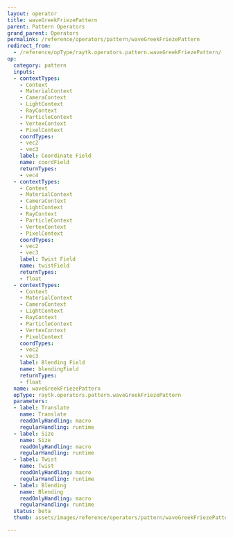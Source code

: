 ```yaml
---
layout: operator
title: waveGreekFriezePattern
parent: Pattern Operators
grand_parent: Operators
permalink: /reference/operators/pattern/waveGreekFriezePattern
redirect_from:
  - /reference/opType/raytk.operators.pattern.waveGreekFriezePattern/
op:
  category: pattern
  inputs:
  - contextTypes:
    - Context
    - MaterialContext
    - CameraContext
    - LightContext
    - RayContext
    - ParticleContext
    - VertexContext
    - PixelContext
    coordTypes:
    - vec2
    - vec3
    label: Coordinate Field
    name: coordField
    returnTypes:
    - vec4
  - contextTypes:
    - Context
    - MaterialContext
    - CameraContext
    - LightContext
    - RayContext
    - ParticleContext
    - VertexContext
    - PixelContext
    coordTypes:
    - vec2
    - vec3
    label: Twist Field
    name: twistField
    returnTypes:
    - float
  - contextTypes:
    - Context
    - MaterialContext
    - CameraContext
    - LightContext
    - RayContext
    - ParticleContext
    - VertexContext
    - PixelContext
    coordTypes:
    - vec2
    - vec3
    label: Blending Field
    name: blendingField
    returnTypes:
    - float
  name: waveGreekFriezePattern
  opType: raytk.operators.pattern.waveGreekFriezePattern
  parameters:
  - label: Translate
    name: Translate
    readOnlyHandling: macro
    regularHandling: runtime
  - label: Size
    name: Size
    readOnlyHandling: macro
    regularHandling: runtime
  - label: Twist
    name: Twist
    readOnlyHandling: macro
    regularHandling: runtime
  - label: Blending
    name: Blending
    readOnlyHandling: macro
    regularHandling: runtime
  status: beta
  thumb: assets/images/reference/operators/pattern/waveGreekFriezePattern_thumb.png

---
```

